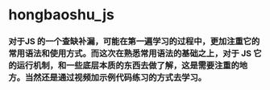 # hongbaoshu_js
### 对于JS 的一个查缺补漏，可能在第一遍学习的过程中，更加注重它的常用语法和使用方式。而这次在熟悉常用语法的基础之上，对于 JS 它的运行机制，和一些底层本质的东西去做了解，这是需要注重的地方。当然还是通过视频加示例代码练习的方式去学习。
